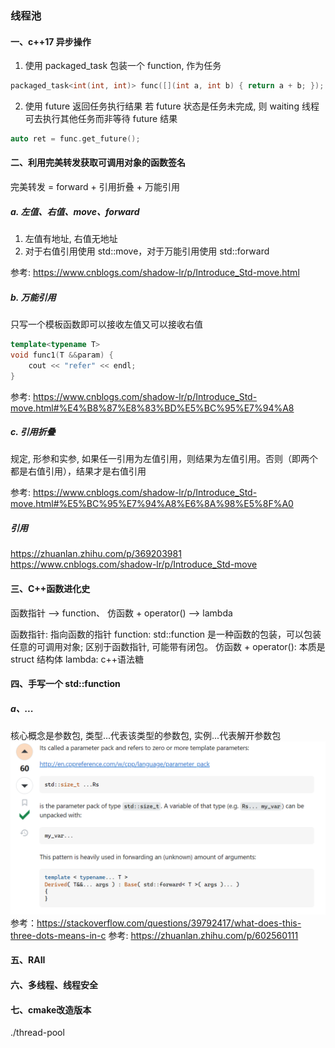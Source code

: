 ### 线程池

#### 一、c++17 异步操作

1. 使用 packaged_task 包装一个 function, 作为任务

```c++
packaged_task<int(int, int)> func([](int a, int b) { return a + b; });
```

2. 使用 future 返回任务执行结果
   若 future 状态是任务未完成, 则 waiting 线程可去执行其他任务而非等待 future 结果

```c++
auto ret = func.get_future();
```

#### 二、利用完美转发获取可调用对象的函数签名

完美转发 = forward + 引用折叠 + 万能引用

##### a. 左值、右值、move、forward

1. 左值有地址, 右值无地址
2. 对于右值引用使用 std::move，对于万能引用使用 std::forward

参考: https://www.cnblogs.com/shadow-lr/p/Introduce_Std-move.html

##### b. 万能引用

只写一个模板函数即可以接收左值又可以接收右值

```c++
template<typename T>
void func1(T &&param) {
    cout << "refer" << endl;
}
```

参考: https://www.cnblogs.com/shadow-lr/p/Introduce_Std-move.html#%E4%B8%87%E8%83%BD%E5%BC%95%E7%94%A8

##### c. 引用折叠

规定, 形参和实参, 如果任一引用为左值引用，则结果为左值引用。否则（即两个都是右值引用），结果才是右值引用

参考: https://www.cnblogs.com/shadow-lr/p/Introduce_Std-move.html#%E5%BC%95%E7%94%A8%E6%8A%98%E5%8F%A0

##### 引用

https://zhuanlan.zhihu.com/p/369203981
https://www.cnblogs.com/shadow-lr/p/Introduce_Std-move

#### 三、C++函数进化史

函数指针 --> function、 仿函数 + operator() --> lambda

函数指针: 指向函数的指针
function: std::function 是一种函数的包装，可以包装任意的可调用对象; 区别于函数指针, 可能带有闭包。
仿函数 + operator(): 本质是 struct 结构体
lambda: c++语法糖

#### 四、手写一个 std::function

##### a、...

核心概念是参数包, 类型...代表该类型的参数包, 实例...代表解开参数包
![alt text](image.png)
参考：https://stackoverflow.com/questions/39792417/what-does-this-three-dots-means-in-c
参考: https://zhuanlan.zhihu.com/p/602560111

#### 五、RAII

#### 六、多线程、线程安全

#### 七、cmake改造版本
./thread-pool
